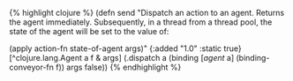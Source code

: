 {% highlight clojure %}
(defn send
  "Dispatch an action to an agent. Returns the agent immediately.
  Subsequently, in a thread from a thread pool, the state of the agent
  will be set to the value of:

  (apply action-fn state-of-agent args)"
  {:added "1.0"
   :static true}
  [^clojure.lang.Agent a f & args]
  (.dispatch a (binding [*agent* a] (binding-conveyor-fn f)) args false))
{% endhighlight %}
